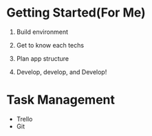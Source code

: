 # Getting Started(For Me)

1. Build environment

2. Get to know each techs

3. Plan app structure

4. Develop, develop, and Develop!

# Task Management

- Trello
- Git